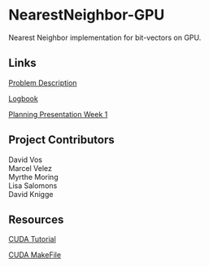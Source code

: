 # NearestNeighbor-GPU

Nearest Neighbor implementation for bit-vectors on GPU.

## Links

[Problem Description](https://drive.google.com/open?id=1o0gxEuTdoXLx3JM0cvo5HXUtKQchJFPy)

[Logbook](https://drive.google.com/open?id=1Q8wcZbM0dZzSfEVHXQMdTa5sxocvFG56841T0sU2XC0)

[Planning Presentation Week 1](https://docs.google.com/presentation/d/1goepWe7LQjIQRjx-BzNwC8V4Q_havuwj3x2NHc1W_JY/edit?usp=sharing)

## Project Contributors

David Vos  
Marcel Velez  
Myrthe Moring  
Lisa Salomons  
David Knigge

## Resources

[CUDA Tutorial](http://www.nvidia.com/docs/IO/116711/sc11-cuda-c-basics.pdf)

[CUDA MakeFile](https://stackoverflow.com/questions/1607015/how-should-a-very-simple-makefile-look-like-for-cuda-compiling-under-linux)
